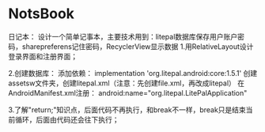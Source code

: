 # NotsBook
日记本：
设计一个简单记事本，主要技术用到：litepal数据库保存用户账户密码，sharepreferens记住密码，RecyclerView显示数据
1.用RelativeLayout设计登录界面和注册界面；

2.创建数据库：
添加依赖：
implementation 'org.litepal.android:core:1.5.1'
创建assetsw文件夹，创建litepal.xml（注意：先创建file.xml，再改成litepal）
在AndroidManifest.xml注册： android:name="org.litepal.LitePalApplication"

3.了解"return;"知识点，后面代码不再执行，和break不一样，break只是结束当前循环，后面由代码还会往下执行；


